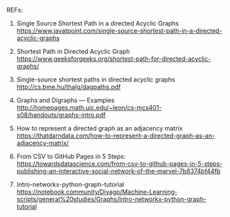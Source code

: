 REFs:

1) Single Source Shortest Path in a directed Acyclic Graphs
https://www.javatpoint.com/single-source-shortest-path-in-a-directed-acyclic-graphs

2) Shortest Path in Directed Acyclic Graph
https://www.geeksforgeeks.org/shortest-path-for-directed-acyclic-graphs/

3) Single-source shortest paths in directed acyclic graphs
http://cs.bme.hu/thalg/dagpaths.pdf

4) Graphs and Digraphs — Examples
http://homepages.math.uic.edu/~leon/cs-mcs401-s08/handouts/graphs-intro.pdf

5) How to represent a directed graph as an adjacency matrix
https://thatdarndata.com/how-to-represent-a-directed-graph-as-an-adjacency-matrix/

6) From CSV to GitHub Pages in 5 Steps:
https://towardsdatascience.com/from-csv-to-github-pages-in-5-steps-publishing-an-interactive-social-network-of-the-marvel-7b8374bf44fb

7) Intro-networkx-python-graph-tutorial
https://notebook.community/Diyago/Machine-Learning-scripts/general%20studies/Graphs/Intro-networkx-python-graph-tutorial



